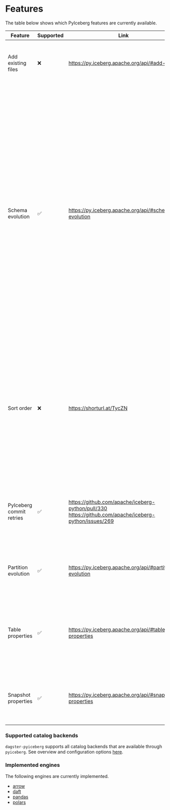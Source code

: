 # Features

The table below shows which PyIceberg features are currently available.

| Feature | Supported | Link | Comment |
|---|---|---|---|
| Add existing files | ❌ | https://py.iceberg.apache.org/api/#add-files | Useful for existing partitions that users don't want to re-materialize/re-compute. |
| Schema evolution | ✅ | https://py.iceberg.apache.org/api/#schema-evolution | More complicated than e.g. delta lake since updates require diffing input table with existing Iceberg table. This is implemented by checking the schema of incoming data, dropping any columns that no longer exist in the data schema, and then using the `union_by_name()` method to merge the current schema with the table schema. Current implementation has a chance of creating a race condition when e.g. partition A tries to write to a table that has not yet processed a schema update. Should be covered by retrying when writing. |
| Sort order | ❌ | https://shorturl.at/TycZN | Currently limited support in PyIceberg. Sort ordering is supported when creating a table from an Iceberg schema (one must pass the source_id which can be inferred from a PyArrow schema but this is shaky). However, we cannot simply update a sort ordering like a partition or schema spec. |
| PyIceberg commit retries | ✅ | https://github.com/apache/iceberg-python/pull/330 https://github.com/apache/iceberg-python/issues/269 | PR to add this to PyIceberg is open. Will probably be merged for an upcoming release. Added a custom retry function using Tenacity for the time being. |
| Partition evolution | ✅ | https://py.iceberg.apache.org/api/#partition-evolution | Create, Update, Delete partitions by updating the Dagster partitions definition. |
| Table properties | ✅ | https://py.iceberg.apache.org/api/#table-properties | Added as metadata on an asset. NB: config options are not checked explicitly because users can add any key-value pair to a table. Available properties [here](https://py.iceberg.apache.org/configuration/#tables). |
| Snapshot properties | ✅ | https://py.iceberg.apache.org/api/#snapshot-properties | Useful for correlating Dagster runs to snapshots by adding tags to snapshot. Not configurable by end-user. |

### Supported catalog backends

`dagster-pyiceberg` supports all catalog backends that are available through `pyiceberg`. See overview and configuration options [here](https://py.iceberg.apache.org/configuration/#catalogs).

### Implemented engines

The following engines are currently implemented.

- [arrow](https://arrow.apache.org/docs/python/index.html)
- [daft](https://www.getdaft.io/)
- [pandas](https://pandas.pydata.org/)
- [polars](https://pola.rs/)
